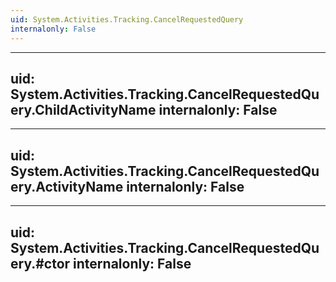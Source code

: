 ```yaml
---
uid: System.Activities.Tracking.CancelRequestedQuery
internalonly: False
---
```


---
uid: System.Activities.Tracking.CancelRequestedQuery.ChildActivityName
internalonly: False
---

---
uid: System.Activities.Tracking.CancelRequestedQuery.ActivityName
internalonly: False
---

---
uid: System.Activities.Tracking.CancelRequestedQuery.#ctor
internalonly: False
---
